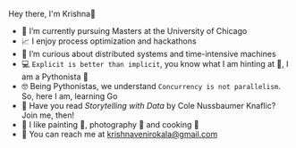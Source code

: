 Hey there, I'm Krishna👋

- 🎒 I’m currently pursuing Masters at the University of Chicago
- 📈 I enjoy process optimization and hackathons
- 🤔 I’m curious about distributed systems and time-intensive machines
- 💻 `Explicit is better than implicit`, you know what I am hinting at 🤭, I am a Pythonista 🐍
- 🤓 Being Pythonistas, we understand `Concurrency is not parallelism`. So, here I am, learning Go 
- 🔖 Have you read _Storytelling with Data_ by Cole Nussbaumer Knaflic? Join me, then!
- 🤩 I like painting 🎨, photography 📸 and cooking 🍲
- 📧 You can reach me at [krishnavenirokala@gmail.com](mailto:krishnavenirokala@gmail.com)
